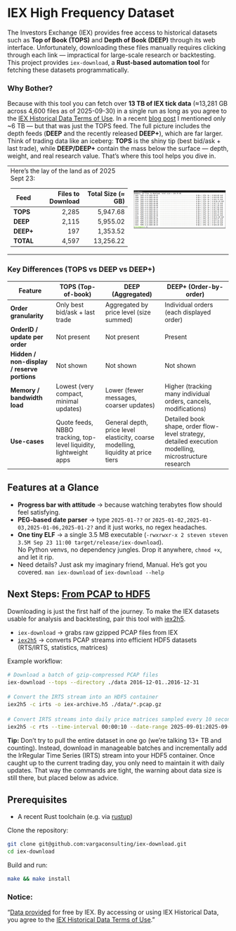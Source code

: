 # IEX High Frequency Dataset

The Investors Exchange (IEX) provides free access to historical datasets such as **Top of Book (TOPS)** and **Depth of Book (DEEP)** through its web interface. Unfortunately, downloading these files manually requires clicking through each link — impractical for large-scale research or backtesting. This project provides `iex-download`, a **Rust-based automation tool** for fetching these datasets programmatically.

### Why Bother?

Because with this tool you can fetch over **13 TB of IEX tick data** (≈13,281 GB across 4,600 files as of 2025-09-30) in a single run as long as you agree to the [IEX Historical Data Terms of Use][101]. In a recent [blog post][201] I mentioned only ~6 TB — but that was just the TOPS feed. The full picture includes the depth feeds (**DEEP** and the recently released **DEEP+**), which are far larger. Think of trading data like an iceberg: **TOPS** is the shiny tip (best bid/ask + last trade), while **DEEP/DEEP+** contain the mass below the surface — depth, weight, and real research value. That’s where this tool helps you dive in.

<table><tr><td>
Here’s the lay of the land as of 2025 Sept 23:

| Feed   | Files to Download | Total Size (≈ GB) |
|--------|------------------:|------------------:|
| **TOPS**  | 2,285 | 5,947.68 |
| **DEEP**  | 2,115 | 5,955.02 |
| **DEEP+** |   197 | 1,353.52 |
| **TOTAL** | 4,597 | 13,256.22 |


</td><td>

<picture>
  <source media="(prefers-color-scheme: dark)" srcset="docs/assets/screenshot-dark.png" width="500">
  <source media="(prefers-color-scheme: light)" srcset="docs/assets/screenshot-light.png" width="500">
  <img alt="Demo screenshot" src="docs/assets/screenshot-light.png" width="500">
</picture>

</td></tr></table>

### Key Differences (TOPS vs DEEP vs DEEP+)

| Feature                                     | TOPS (Top-of-book)                                                | DEEP (Aggregated)                                                                 | DEEP+ (Order-by-order)                                                                                |
| ------------------------------------------- | ----------------------------------------------------------------- | --------------------------------------------------------------------------------- | ----------------------------------------------------------------------------------------------------- |
| **Order granularity**                       | Only best bid/ask + last trade                                    | Aggregated by price level (size summed)                                           | Individual orders (each displayed order)                                                              |
| **OrderID / update per order**              | Not present                                                       | Not present                                                                       | Present                                                                                               |
| **Hidden / non-display / reserve portions** | Not shown                                                         | Not shown                                                                         | Not shown                                                                                             |
| **Memory / bandwidth load**                 | Lowest (very compact, minimal updates)                            | Lower (fewer messages, coarser updates)                                           | Higher (tracking many individual orders, cancels, modifications)                                      |
| **Use-cases**                               | Quote feeds, NBBO tracking, top-level liquidity, lightweight apps | General depth, price level elasticity, coarse modelling, liquidity at price tiers | Detailed book shape, order flow-level strategy, detailed execution modelling, microstructure research |


## Features at a Glance

- **Progress bar with attitude** → because watching terabytes flow should feel satisfying.  
- **PEG-based date parser** → type `2025-01-??` or `2025-01-02,2025-01-03,2025-01-06,2025-01-2?` and it just works, no regex headaches.  
- **One tiny ELF** → a single 3.5 MB executable (`-rwxrwxr-x 2 steven steven 3.5M Sep 23 11:00 target/release/iex-download`).  
  No Python venvs, no dependency jungles. Drop it anywhere, `chmod +x`, and let it rip.  
- Need details? Just ask my imaginary friend, Manual. He’s got you covered. `man iex-download` of `iex-download --help`


## Next Steps: [From PCAP to HDF5][202]

Downloading is just the first half of the journey. To make the IEX datasets usable for analysis and backtesting, pair this tool with [iex2h5][202].  

- `iex-download` → grabs raw gzipped PCAP files from IEX  
- [`iex2h5`][202] → converts PCAP streams into efficient HDF5 datasets (RTS/IRTS, statistics, matrices)  

Example workflow:

```bash
# Download a batch of gzip-compressed PCAP files
iex-download --tops --directory ./data 2016-12-01..2016-12-31  

# Convert the IRTS stream into an HDF5 container
iex2h5 -c irts -o iex-archive.h5 ./data/*.pcap.gz

# Convert IRTS streams into daily price matrices sampled every 10 seconds for the month of September 2025
iex2h5 -c rts --time-interval 00:00:10 --date-range 2025-09-01:2025-09-30 -o experiment-001.h5 iex-archive.h5
````

**Tip:** Don’t try to pull the entire dataset in one go (we’re talking 13+ TB and counting). Instead, download in manageable batches and incrementally add the IrRegular Time Series (IRTS) stream into your HDF5 container. Once caught up to the current trading day, you only need to maintain it with daily updates. That way the commands are tight, the warning about data size is still there, but placed below as advice.  

## Prerequisites

- A recent Rust toolchain (e.g. via [rustup](https://rustup.rs/))  

Clone the repository:

```bash
git clone git@github.com:vargaconsulting/iex-download.git
cd iex-download
````

Build and run:

```bash
make && make install
```

### Notice:
“[Data provided][100] for free by IEX. By accessing or using IEX Historical Data, you agree to the [IEX Historical Data Terms of Use][101].”


[100]: https://iextrading.com/trading/market-data/
[101]: https://www.iexexchange.io/legal/hist-data-terms
[201]: https://steven-varga.ca/blog/longest-active-stocks-from-iex-pcap/
[202]: https://steven-varga.ca/site/iex2h5/
[203]: https://steven-varga.ca/iex2h5/
